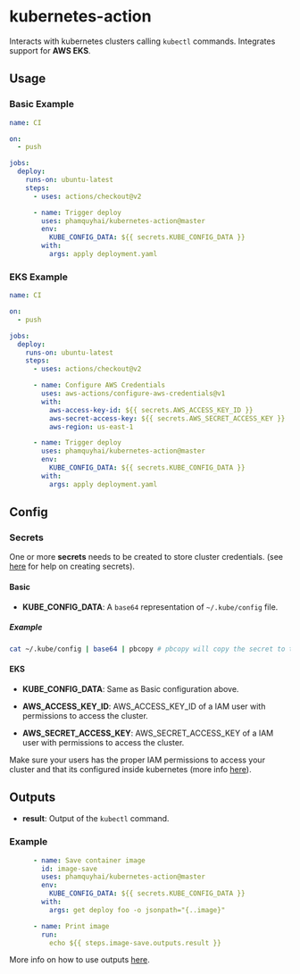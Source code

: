 kubernetes-action
=============
Interacts with kubernetes clusters calling `kubectl` commands. Integrates support for **AWS EKS**.

## Usage

### Basic Example

```yml
name: CI

on:
  - push

jobs:
  deploy:
    runs-on: ubuntu-latest
    steps:
      - uses: actions/checkout@v2

      - name: Trigger deploy
        uses: phamquyhai/kubernetes-action@master
        env:
          KUBE_CONFIG_DATA: ${{ secrets.KUBE_CONFIG_DATA }}
        with:
          args: apply deployment.yaml
```

### EKS Example
```yml
name: CI

on:
  - push

jobs:
  deploy:
    runs-on: ubuntu-latest
    steps:
      - uses: actions/checkout@v2

      - name: Configure AWS Credentials
        uses: aws-actions/configure-aws-credentials@v1
        with:
          aws-access-key-id: ${{ secrets.AWS_ACCESS_KEY_ID }}
          aws-secret-access-key: ${{ secrets.AWS_SECRET_ACCESS_KEY }}
          aws-region: us-east-1

      - name: Trigger deploy
        uses: phamquyhai/kubernetes-action@master
        env:
          KUBE_CONFIG_DATA: ${{ secrets.KUBE_CONFIG_DATA }}
        with:
          args: apply deployment.yaml
```

## Config

### Secrets

One or more **secrets** needs to be created to store cluster credentials. (see [here](https://help.github.com/en/actions/automating-your-workflow-with-github-actions/creating-and-using-encrypted-secrets) for help on creating secrets). 

#### Basic
- **KUBE_CONFIG_DATA**: A `base64` representation of `~/.kube/config` file.

##### Example
```bash
cat ~/.kube/config | base64 | pbcopy # pbcopy will copy the secret to the clipboard (Mac OSX only)
```

#### EKS
- **KUBE_CONFIG_DATA**: Same as Basic configuration above.

- **AWS_ACCESS_KEY_ID**: AWS_ACCESS_KEY_ID of a IAM user with permissions to access the cluster.

- **AWS_SECRET_ACCESS_KEY**: AWS_SECRET_ACCESS_KEY of a IAM user with permissions to access the cluster.

Make sure your users has the proper IAM permissions to access your cluster and that its configured inside kubernetes (more info [here](https://docs.aws.amazon.com/eks/latest/userguide/add-user-role.html)).

## Outputs

- **result**: Output of the `kubectl` command.

### Example
```yaml
      - name: Save container image
        id: image-save
        uses: phamquyhai/kubernetes-action@master
        env:
          KUBE_CONFIG_DATA: ${{ secrets.KUBE_CONFIG_DATA }}
        with:
          args: get deploy foo -o jsonpath="{..image}"

      - name: Print image
        run: 
          echo ${{ steps.image-save.outputs.result }}
```

More info on how to use outputs [here](https://help.github.com/en/actions/automating-your-workflow-with-github-actions/metadata-syntax-for-github-actions#outputs).
